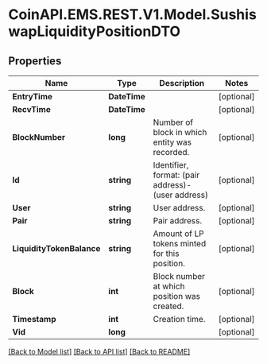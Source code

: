 
# CoinAPI.EMS.REST.V1.Model.SushiswapLiquidityPositionDTO

## Properties

Name | Type | Description | Notes
------------ | ------------- | ------------- | -------------
**EntryTime** | **DateTime** |  | [optional] 
**RecvTime** | **DateTime** |  | [optional] 
**BlockNumber** | **long** | Number of block in which entity was recorded. | [optional] 
**Id** | **string** | Identifier, format: (pair address)-(user address) | [optional] 
**User** | **string** | User address. | [optional] 
**Pair** | **string** | Pair address. | [optional] 
**LiquidityTokenBalance** | **string** | Amount of LP tokens minted for this position. | [optional] 
**Block** | **int** | Block number at which position was created. | [optional] 
**Timestamp** | **int** | Creation time. | [optional] 
**Vid** | **long** |  | [optional] 

[[Back to Model list]](../README.md#documentation-for-models)
[[Back to API list]](../README.md#documentation-for-api-endpoints)
[[Back to README]](../README.md)

